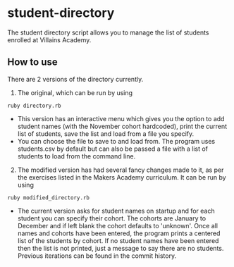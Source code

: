 # student-directory #

The student directory script allows you to manage the list of students enrolled at Villains Academy.

## How to use ##

There are 2 versions of the directory currently.
1. The original, which can be run by using
```shell
ruby directory.rb
```
* This version has an interactive menu which gives you the option to add student names (with the November cohort hardcoded), print the current list of students, save the list and load from a file you specify.
* You can choose the file to save to and load from. The program uses students.csv by default but can also be passed a file with a list of students to load from the command line.

2. The modified version has had several fancy changes made to it, as per the exercises listed in the Makers Academy curriculum. It can be run by using
```shell
ruby modified_directory.rb
```
* The current version asks for student names on startup and for each student you can specify their cohort. The cohorts are January to December and if left blank the cohort defaults to 'unknown'. Once all names and cohorts have been entered, the program prints a centered list of the students by cohort. If no student names have been entered then the list is not printed, just a message to say there are no students.
Previous iterations can be found in the commit history.

